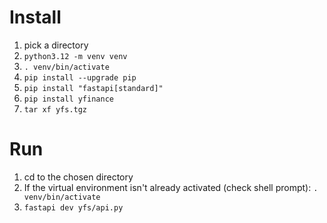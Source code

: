 # Install

1. pick a directory
1. `python3.12 -m venv venv`
1. `. venv/bin/activate`
1. `pip install --upgrade pip`
1. `pip install "fastapi[standard]"`
1. `pip install yfinance`
1. `tar xf yfs.tgz`

# Run

1. cd to the chosen directory
1. If the virtual environment isn't already activated (check shell
   prompt): `. venv/bin/activate`
1. `fastapi dev yfs/api.py`
